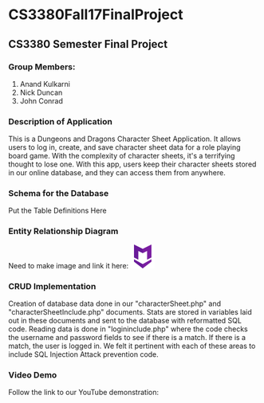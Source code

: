 # CS3380Fall17FinalProject
## CS3380 Semester Final Project

### Group Members:
1. Anand Kulkarni
2. Nick Duncan
3. John Conrad

### Description of Application
This is a Dungeons and Dragons Character Sheet Application. It allows users to log in, create, and save character sheet data for a role playing board game. With the complexity of character sheets, it's a terrifying thought to lose one. With this app, users keep their character sheets stored in our online database, and they can access them from anywhere.

### Schema for the Database
Put the Table Definitions Here

### Entity Relationship Diagram
Need to make image and link it here:
![alt text](https://github.com/adam-p/markdown-here/raw/master/src/common/images/icon48.png "Logo Title Text 1")

### CRUD Implementation
Creation of database data done in our "characterSheet.php" and "characterSheetInclude.php" documents. Stats are stored in variables laid out in these documents and sent to the database with reformatted SQL code. Reading data is done in "logininclude.php" where the code checks the username and password fields to see if there is a match. If there is a match, the user is logged in. We felt it pertinent with each of these areas to include SQL Injection Attack prevention code.

### Video Demo
Follow the link to our YouTube demonstration:
